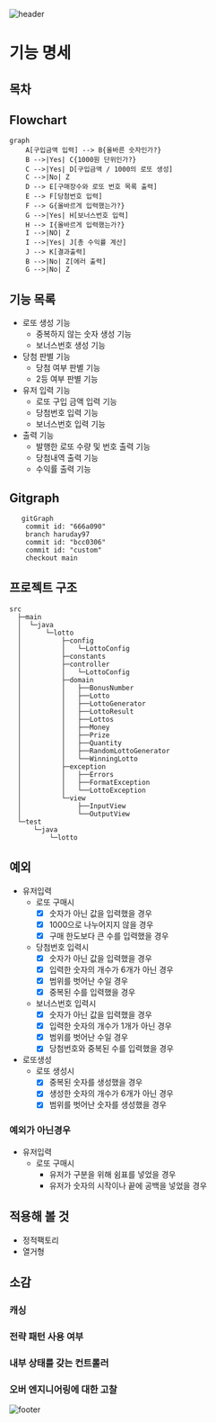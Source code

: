 ![header](https://capsule-render.vercel.app/api?type=wave&color=gradient&height=300&section=header&text=Hi%20there!&fontSize=60)

# 기능 명세

## 목차

## Flowchart

```mermaid
graph
    A[구입금액 입력] --> B{올바른 숫자인가?}
    B -->|Yes| C{1000원 단위인가?}
    C -->|Yes| D[구입금액 / 1000의 로또 생성]
    C -->|No| Z
    D --> E[구매장수와 로또 번호 목록 출력]
    E --> F[당첨번호 입력]
    F --> G{올바르게 입력했는가?}
    G -->|Yes| H[보너스번호 입력]
    H --> I{올바르게 입력했는가?}
    I -->|NO| Z
    I -->|Yes| J[총 수익률 계산]
    J --> K[결과출력]
    B -->|No| Z[에러 출력]
    G -->|No| Z
```

## 기능 목록

- 로또 생성 기능
    - 중복하지 않는 숫자 생성 기능
    - 보너스번호 생성 기능
- 당첨 판별 기능
    - 당첨 여부 판별 기능
    - 2등 여부 판별 기능
- 유저 입력 기능
    - 로또 구입 금액 입력 기능
    - 당첨번호 입력 기능
    - 보너스번호 입력 기능
- 출력 기능
    - 발행한 로또 수량 및 번호 출력 기능
    - 당첨내역 출력 기능
    - 수익률 출력 기능

## Gitgraph

```mermaid
   gitGraph
    commit id: "666a090"
    branch haruday97
    commit id: "bcc0306"
    commit id: "custom"
    checkout main
```

## 프로젝트 구조

```
src
  ├─main
  │  └─java
  │      └─lotto
  │          ├─config
  │          │   └─LottoConfig
  │          ├─constants
  │          ├─controller
  │          │   └─LottoConfig
  │          ├─domain
  │          │   ├──BonusNumber
  │          │   ├──Lotto
  │          │   ├──LottoGenerator
  │          │   ├──LottoResult
  │          │   ├──Lottos
  │          │   ├──Money
  │          │   ├──Prize
  │          │   ├──Quantity
  │          │   ├──RandomLottoGenerator
  │          │   └──WinningLotto
  │          ├─exception
  │          │   ├──Errors
  │          │   ├──FormatException
  │          │   └──LottoException
  │          └─view
  │              ├──InputView
  │              └──OutputView
  └─test
      └─java
          └─lotto
```

## 예외

- 유저입력
    - 로또 구매시
        - [x] 숫자가 아닌 값을 입력했을 경우
        - [x] 1000으로 나누어지지 않을 경우
        - [x] 구매 한도보다 큰 수를 입력했을 경우
    - 당첨번호 입력시
        - [x] 숫자가 아닌 값을 입력했을 경우
        - [x] 입력한 숫자의 개수가 6개가 아닌 경우
        - [x] 범위를 벗어난 수일 경우
        - [x] 중복된 수를 입력했을 경우
    - 보너스번호 입력시
        - [x] 숫자가 아닌 값을 입력했을 경우
        - [x] 입력한 숫자의 개수가 1개가 아닌 경우
        - [x] 범위를 벗어난 수일 경우
        - [x] 당첨번호와 중복된 수를 입력했을 경우
- 로또생성
    - 로또 생성시
        - [x] 중복된 숫자를 생성했을 경우
        - [x] 생성한 숫자의 개수가 6개가 아닌 경우
        - [x] 범위를 벗어난 숫자를 생성했을 경우

### 예외가 아닌경우

- 유저입력
    - 로또 구매시
        - 유저가 구분을 위해 쉼표를 넣었을 경우
        - 유저가 숫자의 시작이나 끝에 공백을 넣었을 경우

## 적용해 볼 것

- 정적팩토리
- 열거형

## 소감

### 캐싱

### 전략 패턴 사용 여부

### 내부 상태를 갖는 컨트롤러

### 오버 엔지니어링에 대한 고찰

![footer](https://capsule-render.vercel.app/api?type=wave&color=gradient&height=300&section=footer&text=Thank%20you%20for%20reading!&fontSize=60)